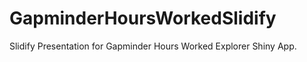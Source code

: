 GapminderHoursWorkedSlidify
===========================

Slidify Presentation for Gapminder Hours Worked Explorer Shiny App.
